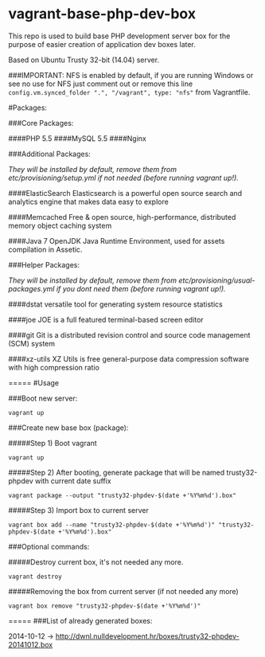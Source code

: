 vagrant-base-php-dev-box
========================

This repo is used to build base PHP development server box for the purpose of easier creation of application dev boxes later.

Based on Ubuntu Trusty 32-bit (14.04) server.

###IMPORTANT: 
NFS is enabled by default, if you are running Windows or see no use for NFS just comment out or remove this line `config.vm.synced_folder ".", "/vagrant", type: "nfs"` from Vagrantfile.


#Packages:

###Core Packages:

####PHP 5.5
####MySQL 5.5
####Nginx

###Additional Packages:

_They will be installed by default, remove them from etc/provisioning/setup.yml if not needed (before running vagrant up!)._

####ElasticSearch
Elasticsearch is a powerful open source search and analytics engine that makes data easy to explore

####Memcached
Free & open source, high-performance, distributed memory object caching system

####Java 7 OpenJDK
Java Runtime Environment, used for assets compilation in Assetic.

###Helper Packages:

_They will be installed by default, remove them from etc/provisioning/usual-packages.yml if you dont need them (before running vagrant up!)._

####dstat
versatile tool for generating system resource statistics 

####joe
JOE is a full featured terminal-based screen editor

####git
Git is a distributed revision control and source code management (SCM) system

####xz-utils
XZ Utils is free general-purpose data compression software with high compression ratio



=====
#Usage

###Boot new server:
```
vagrant up
```

###Create new base box (package):

#####Step 1) Boot vagrant
```
vagrant up
```

#####Step 2) After booting, generate package that will be named trusty32-phpdev with current date suffix
```
vagrant package --output "trusty32-phpdev-$(date +'%Y%m%d').box"
```


#####Step 3) Import box to current server
```
vagrant box add --name "trusty32-phpdev-$(date +'%Y%m%d')" "trusty32-phpdev-$(date +'%Y%m%d').box"
```

###Optional commands:

#####Destroy current box, it's not needed any more.
```
vagrant destroy
```

#####Removing the box from current server (if not needed any more)
```
vagrant box remove "trusty32-phpdev-$(date +'%Y%m%d')"
```


=====
###List of already generated boxes:

2014-10-12 -> http://dwnl.nulldevelopment.hr/boxes/trusty32-phpdev-20141012.box
